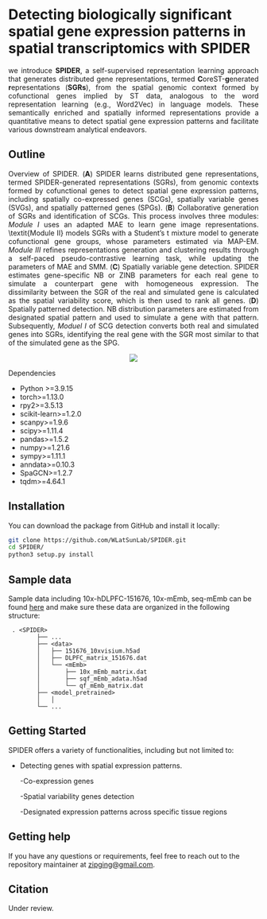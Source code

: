 # Detecting biologically significant spatial gene expression patterns in spatial transcriptomics with SPIDER

<p align="justify">
  we introduce <strong>SPIDER</strong>, a self-supervised representation learning approach that generates distributed gene representations, termed <strong>C</strong>oreST-<strong>g</strong>enerated <strong>r</strong>epresentations (<strong>SGRs</strong>), from the spatial genomic context formed by cofunctional genes implied by ST data, analogous to the word representation learning (e.g., Word2Vec) in language models. These semantically enriched and spatially informed representations provide a quantitative means to detect spatial gene expression patterns and facilitate various downstream analytical endeavors.
</p>


## Outline
<p align="justify">
  Overview of SPIDER. (<strong>A</strong>) SPIDER learns distributed gene representations, termed SPIDER-generated representations (SGRs), from genomic contexts formed by cofunctional genes to detect spatial gene expression patterns, including spatially co-expressed genes (SCGs), spatially variable genes (SVGs), and spatially patterned genes (SPGs). (<strong>B</strong>) Collaborative generation of SGRs and identification of SCGs. This process involves three modules: <em>Module I</em> uses an adapted MAE to learn gene image representations. \textit{Module II} models SGRs with a Student’s t mixture model to generate cofunctional gene groups, whose parameters estimated via MAP-EM. <em>Module III</em> refines representations generation and clustering results through a self-paced pseudo-contrastive learning task, while updating the parameters of MAE and SMM. (<strong>C</strong>) Spatially variable gene detection. 
  SPIDER estimates gene-specific NB or ZINB parameters for each real gene to simulate a counterpart gene with homogeneous expression. The dissimilarity between the SGR of the real and simulated gene is calculated as the spatial variability score, which is then used to rank all genes. (<strong>D</strong>) Spatially patterned detection. NB distribution parameters are estimated from designated spatial pattern and used to simulate a gene with that pattern. Subsequently, <em>Moduel I</em> of SCG detection converts both real and simulated genes into SGRs, identifying the real gene with the SGR most similar to that of the simulated gene as the SPG.
</p>

<p align="center">
  <img src="https://github.com/user-attachments/assets/4077ff0e-0273-4193-ab38-22b588a42284">
</p

  
## Dependencies
- Python >=3.9.15
- torch>=1.13.0
- rpy2>=3.5.13
- scikit-learn>=1.2.0
- scanpy>=1.9.6
- scipy>=1.11.4
- pandas>=1.5.2
- numpy>=1.21.6
- sympy>=1.11.1
- anndata>=0.10.3
- SpaGCN>=1.2.7
- tqdm>=4.64.1

## Installation
You can download the package from GitHub and install it locally:
```bash
git clone https://github.com/WLatSunLab/SPIDER.git
cd SPIDER/
python3 setup.py install
```

## Sample data
Sample data including 10x-hDLPFC-151676, 10x-mEmb, seq-mEmb can be found [here](https://drive.google.com/drive/folders/1C3Gk-HVYp2dQh4id8H68M9p8IWEOIut_?usp=drive_link) and make sure these data are organized in the following structure:
```
 . <SPIDER>
        ├── ...
        ├── <data>
        │   ├── 151676_10xvisium.h5ad
        │   ├── DLPFC_matrix_151676.dat
        │   └── <mEmb>
        │       ├── 10x_mEmb_matrix.dat
        │       ├── sqf_mEmb_adata.h5ad
        │       └── qf_mEmb_matrix.dat
        ├── <model_pretrained>
        │   │
        └── ...

```

## Getting Started
SPIDER offers a variety of functionalities, including but not limited to:
- Detecting genes with spatial expression patterns.

  -Co-expression genes
  
  -Spatial variability genes detection
  
  -Designated expression patterns across specific tissue regions
  





## Getting help
If you have any questions or requirements, feel free to reach out to the repository maintainer at zipging@gmail.com.


## Citation
Under review.
